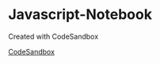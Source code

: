 # Javascript-Notebook
Created with CodeSandbox

[CodeSandbox](https://codesandbox.io/p/github/sundicide/Javascript-Notebook/main?selection=%5B%7B%22endColumn%22%3A1%2C%22endLineNumber%22%3A2%2C%22startColumn%22%3A1%2C%22startLineNumber%22%3A2%7D%5D)